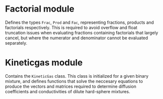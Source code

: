 # Factorial module
Defines the types `Frac`, `Prod` and `Fac`, representing fractions, products and factorials respectively. This is required to avoid overflow and float truncation issues when evaluating fractions containing factorials that largely cancel, but where the numerator and denominator cannot be evaluated separately.

# Kineticgas module
Contains the `KineticGas` class. This class is initialized for a given binary mixture, and defines functions that solve the neccesary equations to produce the vectors and matrices required to determine diffusion coefficients and conductivities of dilute hard-sphere mixtures.
